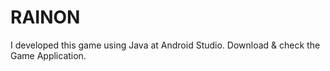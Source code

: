 # RAINON
I developed this game using Java at Android Studio. Download &amp; check the Game Application.
